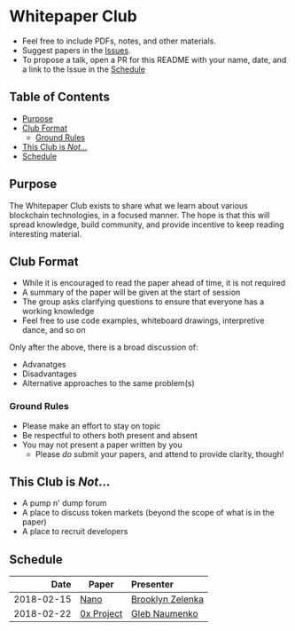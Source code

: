 # Whitepaper Club

* Feel free to include PDFs, notes, and other materials.
* Suggest papers in the [Issues](https://github.com/Finhaven/whitepaper-club/issues/new).
* To propose a talk, open a PR for this README with your name, date, and a link to the Issue in the [Schedule](#schedule)

## Table of Contents

* [Purpose](#schedule)
* [Club Format](#club-format)
  * [Ground Rules](#ground-rules)
* [This Club is _Not_...](#this-club-is-not)
* [Schedule](#schedule)

## Purpose

The Whitepaper Club exists to share what we learn about various blockchain technologies,
in a focused manner. The hope is that this will spread knowledge, build community,
and provide incentive to keep reading interesting material.

## Club Format

* While it is encouraged to read the paper ahead of time, it is not required
* A summary of the paper will be given at the start of session
* The group asks clarifying questions to ensure that everyone has a working knowledge
* Feel free to use code examples, whiteboard drawings, interpretive dance, and so on

Only after the above, there is a broad discussion of:
* Advanatges
* Disadvantages
* Alternative approaches to the same problem(s)

### Ground Rules

* Please make an effort to stay on topic
* Be respectful to others both present and absent
* You may not present a paper written by you
  * Please _do_ submit your papers, and attend to provide clarity, though!

## This Club is _Not_...

* A pump n' dump forum
* A place to discuss token markets (beyond the scope of what is in the paper)
* A place to recruit developers

## Schedule

| Date        | Paper                                                              | Presenter                                    |
|------------:|--------------------------------------------------------------------|:-----------------------------------------------|
|  2018-02-15 | [Nano](https://github.com/Finhaven/whitepaper-club/issues/1)       | [Brooklyn Zelenka](https://github.com/expede)  |
|  2018-02-22 | [0x Project](https://github.com/Finhaven/whitepaper-club/issues/2) | [Gleb Naumenko](https://github.com/naumenkogs) |
